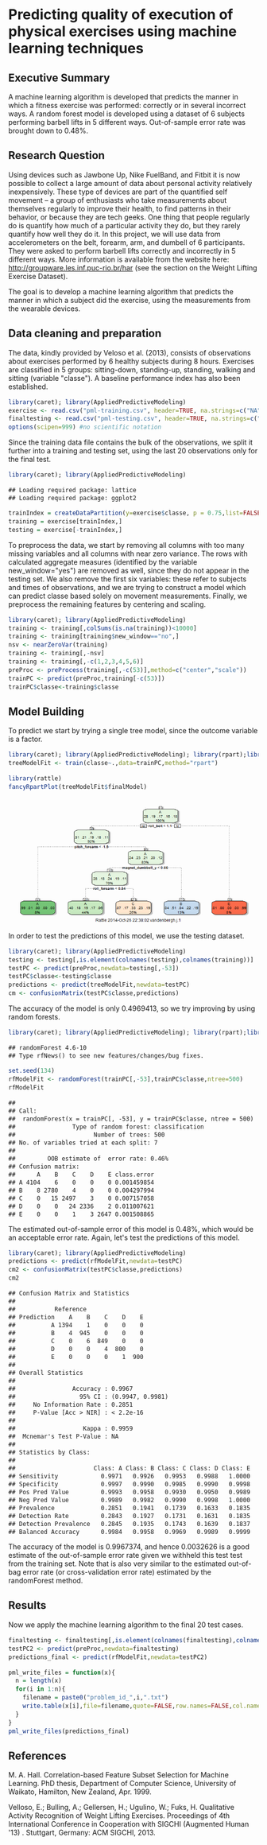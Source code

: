 Predicting quality of execution of physical exercises using machine learning techniques
===============================================================================

## Executive Summary

A machine learning algorithm is developed that predicts the manner in which a fitness exercise was performed: correctly or in several incorrect ways. A random forest model is developed using a dataset of 6 subjects performing barbell lifts in 5 different ways. Out-of-sample error rate was brought down to 0.48%.

## Research Question

Using devices such as Jawbone Up, Nike FuelBand, and Fitbit it is now possible to collect a large amount of data about personal activity relatively inexpensively. These type of devices are part of the quantified self movement – a group of enthusiasts who take measurements about themselves regularly to improve their health, to find patterns in their behavior, or because they are tech geeks. One thing that people regularly do is quantify how much of a particular activity they do, but they rarely quantify how well they do it. In this project, we will use data from accelerometers on the belt, forearm, arm, and dumbell of 6 participants. They were asked to perform barbell lifts correctly and incorrectly in 5 different ways. More information is available from the website here: http://groupware.les.inf.puc-rio.br/har (see the section on the Weight Lifting Exercise Dataset).

The goal is to develop a machine learning algorithm that predicts the manner in which a subject did the exercise, using the measurements from the wearable devices.


## Data cleaning and preparation

The data, kindly provided by Veloso et al. (2013), consists of observations about exercises performed by 6 healthy subjects during 8 hours. Exercises are classified in 5 groups: sitting-down, standing-up, standing, walking and sitting (variable "classe"). A baseline performance index has also been established.


```r
library(caret); library(AppliedPredictiveModeling)
exercise <- read.csv("pml-training.csv", header=TRUE, na.strings=c("NA"))
finaltesting <- read.csv("pml-testing.csv", header=TRUE, na.strings=c("NA"))
options(scipen=999) #no scientific notation
```

Since the training data file contains the bulk of the observations, we split it further into a training and testing set, using the last 20 observations only for the final test.


```r
library(caret); library(AppliedPredictiveModeling)
```

```
## Loading required package: lattice
## Loading required package: ggplot2
```

```r
trainIndex = createDataPartition(y=exercise$classe, p = 0.75,list=FALSE)
training = exercise[trainIndex,]
testing = exercise[-trainIndex,]
```

To preprocess the data, we start by removing all columns with too many missing variables and all columns with near zero variance. The rows with calculated aggregate measures (identified by the variable new_window="yes") are removed as well, since they do not appear in the testing set. We also remove the first six variables: these refer to subjects and times of observations, and we are trying to construct a model which can predict classe based solely on movement measurements. Finally, we preprocess the remaining features by centering and scaling.


```r
library(caret); library(AppliedPredictiveModeling)
training <- training[,colSums(is.na(training))<10000]
training <- training[training$new_window=="no",]
nsv <- nearZeroVar(training)
training <- training[,-nsv]
training <- training[,-c(1,2,3,4,5,6)]
preProc <- preProcess(training[,-c(53)],method=c("center","scale"))
trainPC <- predict(preProc,training[-c(53)])
trainPC$classe<-training$classe
```

## Model Building

To predict we start by trying a single tree model, since the outcome variable is a factor. 


```r
library(caret); library(AppliedPredictiveModeling); library(rpart);library(e1071)
treeModelFit <- train(classe~.,data=trainPC,method="rpart")
```


```r
library(rattle)
fancyRpartPlot(treeModelFit$finalModel)
```

![plot of chunk tree](figure/tree-1.png) 

In order to test the predictions of this model, we use the testing dataset.


```r
library(caret); library(AppliedPredictiveModeling)
testing <- testing[,is.element(colnames(testing),colnames(training))]
testPC <- predict(preProc,newdata=testing[,-53])
testPC$classe<-testing$classe
predictions <- predict(treeModelFit,newdata=testPC)
cm <- confusionMatrix(testPC$classe,predictions)
```

The accuracy of the model is only 0.4969413, so we try improving by using random forests.


```r
library(caret); library(AppliedPredictiveModeling); library(rpart);library(e1071);library(randomForest)
```

```
## randomForest 4.6-10
## Type rfNews() to see new features/changes/bug fixes.
```

```r
set.seed(134)
rfModelFit <- randomForest(trainPC[,-53],trainPC$classe,ntree=500)
rfModelFit
```

```
## 
## Call:
##  randomForest(x = trainPC[, -53], y = trainPC$classe, ntree = 500) 
##                Type of random forest: classification
##                      Number of trees: 500
## No. of variables tried at each split: 7
## 
##         OOB estimate of  error rate: 0.46%
## Confusion matrix:
##      A    B    C    D    E class.error
## A 4104    6    0    0    0 0.001459854
## B    8 2780    4    0    0 0.004297994
## C    0   15 2497    3    0 0.007157058
## D    0    0   24 2336    2 0.011007621
## E    0    0    1    3 2647 0.001508865
```

The estimated out-of-sample error of this model is 0.48%, which would be an acceptable error rate. Again, let's test the predictions of this model.


```r
library(caret); library(AppliedPredictiveModeling)
predictions <- predict(rfModelFit,newdata=testPC)
cm2 <- confusionMatrix(testPC$classe,predictions)
cm2
```

```
## Confusion Matrix and Statistics
## 
##           Reference
## Prediction    A    B    C    D    E
##          A 1394    1    0    0    0
##          B    4  945    0    0    0
##          C    0    6  849    0    0
##          D    0    0    4  800    0
##          E    0    0    0    1  900
## 
## Overall Statistics
##                                           
##                Accuracy : 0.9967          
##                  95% CI : (0.9947, 0.9981)
##     No Information Rate : 0.2851          
##     P-Value [Acc > NIR] : < 2.2e-16       
##                                           
##                   Kappa : 0.9959          
##  Mcnemar's Test P-Value : NA              
## 
## Statistics by Class:
## 
##                      Class: A Class: B Class: C Class: D Class: E
## Sensitivity            0.9971   0.9926   0.9953   0.9988   1.0000
## Specificity            0.9997   0.9990   0.9985   0.9990   0.9998
## Pos Pred Value         0.9993   0.9958   0.9930   0.9950   0.9989
## Neg Pred Value         0.9989   0.9982   0.9990   0.9998   1.0000
## Prevalence             0.2851   0.1941   0.1739   0.1633   0.1835
## Detection Rate         0.2843   0.1927   0.1731   0.1631   0.1835
## Detection Prevalence   0.2845   0.1935   0.1743   0.1639   0.1837
## Balanced Accuracy      0.9984   0.9958   0.9969   0.9989   0.9999
```

The accuracy of the model is 0.9967374, and hence 0.0032626 is a good estimate of the out-of-sample error rate given we withheld this test test from the training set. Note that is also very similar to the estimated out-of-bag error rate (or cross-validation error rate) estimated by the randomForest method.

## Results

Now we apply the machine learning algorithm to the final 20 test cases.


```r
finaltesting <- finaltesting[,is.element(colnames(finaltesting),colnames(training))]
testPC2 <- predict(preProc,newdata=finaltesting)
predictions_final <- predict(rfModelFit,newdata=testPC2)
```


```r
pml_write_files = function(x){
  n = length(x)
  for(i in 1:n){
    filename = paste0("problem_id_",i,".txt")
    write.table(x[i],file=filename,quote=FALSE,row.names=FALSE,col.names=FALSE)
  }
}
pml_write_files(predictions_final)
```


## References

M. A. Hall. Correlation-based Feature Subset Selection
for Machine Learning. PhD thesis, Department of
Computer Science, University of Waikato, Hamilton,
New Zealand, Apr. 1999.

Velloso, E.; Bulling, A.; Gellersen, H.; Ugulino, W.; Fuks, H. Qualitative Activity Recognition of Weight Lifting Exercises. Proceedings of 4th International Conference in Cooperation with SIGCHI (Augmented Human '13) . Stuttgart, Germany: ACM SIGCHI, 2013.

